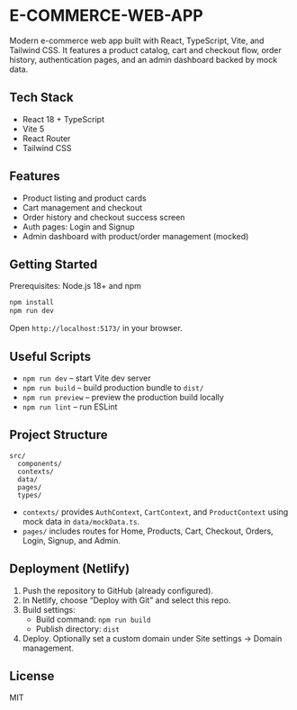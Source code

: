# E-COMMERCE-WEB-APP

Modern e-commerce web app built with React, TypeScript, Vite, and Tailwind CSS. It features a product catalog, cart and checkout flow, order history, authentication pages, and an admin dashboard backed by mock data.

## Tech Stack

- React 18 + TypeScript
- Vite 5
- React Router
- Tailwind CSS

## Features

- Product listing and product cards
- Cart management and checkout
- Order history and checkout success screen
- Auth pages: Login and Signup
- Admin dashboard with product/order management (mocked)

## Getting Started

Prerequisites: Node.js 18+ and npm

```bash
npm install
npm run dev
```

Open `http://localhost:5173/` in your browser.

## Useful Scripts

- `npm run dev` – start Vite dev server
- `npm run build` – build production bundle to `dist/`
- `npm run preview` – preview the production build locally
- `npm run lint` – run ESLint

## Project Structure

```
src/
  components/
  contexts/
  data/
  pages/
  types/
```

- `contexts/` provides `AuthContext`, `CartContext`, and `ProductContext` using mock data in `data/mockData.ts`.
- `pages/` includes routes for Home, Products, Cart, Checkout, Orders, Login, Signup, and Admin.

## Deployment (Netlify)

1. Push the repository to GitHub (already configured).
2. In Netlify, choose “Deploy with Git” and select this repo.
3. Build settings:
   - Build command: `npm run build`
   - Publish directory: `dist`
4. Deploy. Optionally set a custom domain under Site settings → Domain management.

## License

MIT